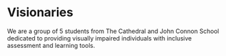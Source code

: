 # Visionaries
We are a group of 5 students from The Cathedral and John Connon School dedicated to providing visually impaired individuals with inclusive assessment and learning tools. 
